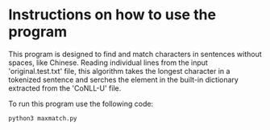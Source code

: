 # Instructions on how to use the program

This program is designed to find and match characters in  sentences without spaces, like Chinese. Reading individual lines from the input 'original.test.txt' file, this algorithm takes the longest character in a tokenized sentence and serches the element in the built-in dictionary extracted from the 'CoNLL-U' file. 

To run this program use the following code: 
```
python3 maxmatch.py
```
